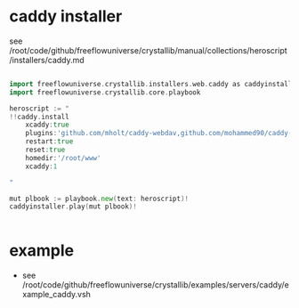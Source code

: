 
# caddy installer

see /root/code/github/freeflowuniverse/crystallib/manual/collections/heroscript/installers/caddy.md

```go

import freeflowuniverse.crystallib.installers.web.caddy as caddyinstaller
import freeflowuniverse.crystallib.core.playbook

heroscript := "
!!caddy.install
    xcaddy:true
    plugins:'github.com/mholt/caddy-webdav,github.com/mohammed90/caddy-git-fs,github.com/abiosoft/caddy-exec,github.com/greenpau/caddy-security'
    restart:true
    reset:true
    homedir:'/root/www'
    xcaddy:1

"

mut plbook := playbook.new(text: heroscript)!
caddyinstaller.play(mut plbook)!
    

```


# example

- see /root/code/github/freeflowuniverse/crystallib/examples/servers/caddy/example_caddy.vsh

